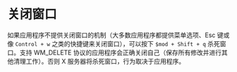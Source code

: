 # 关闭窗口

如果应用程序不提供关闭窗口的机制（大多数应用程序都提供菜单选项、Esc 键或像 `Control + w` 之类的快捷键来关闭窗口），可以按下 `$mod + Shift + q` 杀死窗口。支持 WM_DELETE 协议的应用程序会正确关闭自己（保存所有修改并进行其他清理工作）。否则 X 服务器将杀死窗口，行为取决于应用程序。
